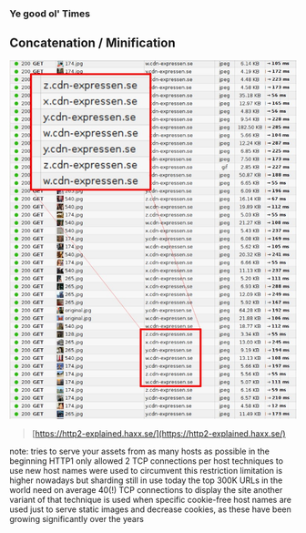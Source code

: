 ### Ye good ol' Times <!-- .element: class="section-title" -->

## Concatenation / Minification

![sharding](/resources/sharding.png)
> [https://http2-explained.haxx.se/](https://http2-explained.haxx.se/)


note:
    tries to serve your assets from as many hosts as possible
    in the beginning HTTP1 only allowed 2 TCP connections per host
    techniques to use new host names were used to circumvent this restriction
    limitation is higher nowadays but sharding still in use
    today the top 300K URLs in the world need on average 40(!) TCP connections to display the site
    another variant of that technique is used when specific cookie-free host names are used just to serve static images and decrease cookies, as these have been growing significantly over the years



